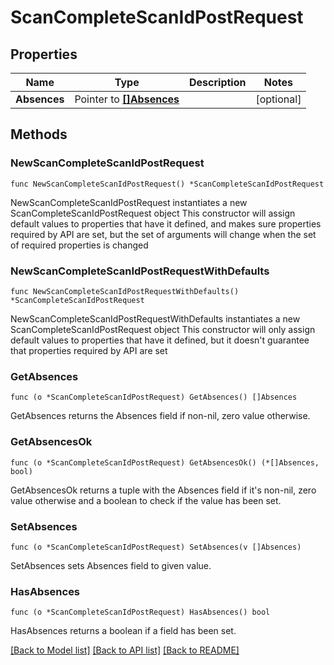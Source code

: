 # ScanCompleteScanIdPostRequest

## Properties

Name | Type | Description | Notes
------------ | ------------- | ------------- | -------------
**Absences** | Pointer to [**[]Absences**](Absences.md) |  | [optional] 

## Methods

### NewScanCompleteScanIdPostRequest

`func NewScanCompleteScanIdPostRequest() *ScanCompleteScanIdPostRequest`

NewScanCompleteScanIdPostRequest instantiates a new ScanCompleteScanIdPostRequest object
This constructor will assign default values to properties that have it defined,
and makes sure properties required by API are set, but the set of arguments
will change when the set of required properties is changed

### NewScanCompleteScanIdPostRequestWithDefaults

`func NewScanCompleteScanIdPostRequestWithDefaults() *ScanCompleteScanIdPostRequest`

NewScanCompleteScanIdPostRequestWithDefaults instantiates a new ScanCompleteScanIdPostRequest object
This constructor will only assign default values to properties that have it defined,
but it doesn't guarantee that properties required by API are set

### GetAbsences

`func (o *ScanCompleteScanIdPostRequest) GetAbsences() []Absences`

GetAbsences returns the Absences field if non-nil, zero value otherwise.

### GetAbsencesOk

`func (o *ScanCompleteScanIdPostRequest) GetAbsencesOk() (*[]Absences, bool)`

GetAbsencesOk returns a tuple with the Absences field if it's non-nil, zero value otherwise
and a boolean to check if the value has been set.

### SetAbsences

`func (o *ScanCompleteScanIdPostRequest) SetAbsences(v []Absences)`

SetAbsences sets Absences field to given value.

### HasAbsences

`func (o *ScanCompleteScanIdPostRequest) HasAbsences() bool`

HasAbsences returns a boolean if a field has been set.


[[Back to Model list]](../README.md#documentation-for-models) [[Back to API list]](../README.md#documentation-for-api-endpoints) [[Back to README]](../README.md)


